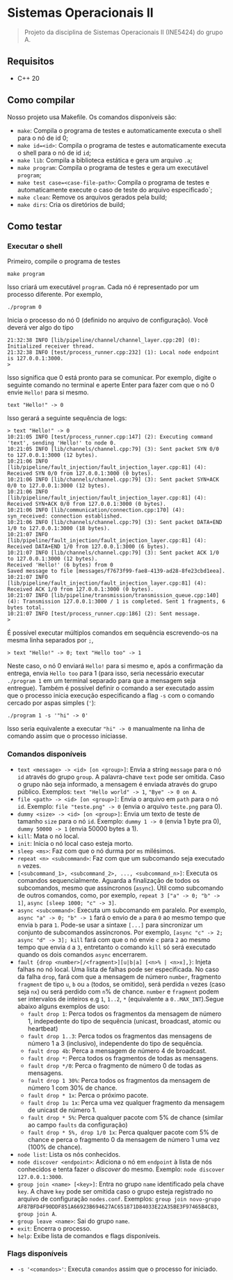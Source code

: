 # Sistemas Operacionais II

> Projeto da disciplina de Sistemas Operacionais II (INE5424) do grupo A.

## Requisitos

- C++ 20

## Como compilar

Nosso projeto usa Makefile. Os comandos disponíveis são:
- `make`: Compila o programa de testes e automaticamente executa o shell para o nó de id 0;
- `make id=<id>`: Compila o programa de testes e automaticamente executa o shell para o nó de id `id`;
- `make lib`: Compila a biblioteca estática e gera um arquivo `.a`;
- `make program`: Compila o programa de testes e gera um executável `program`;
- `make test case=<case-file-path>`: Compila o programa de testes e automaticamente execute o caso de teste do arquivo especificado`;
- `make clean`: Remove os arquivos gerados pela build;
- `make dirs`: Cria os diretórios de build;

## Como testar

### Executar o shell

Primeiro, compile o programa de testes

```
make program
```

Isso criará um executável `program`. Cada nó é representado por um processo diferente. Por exemplo,

```
./program 0
```

Inicia o processo do nó 0 (definido no arquivo de configuração). Você deverá ver algo do tipo

```
21:32:38 INFO [lib/pipeline/channel/channel_layer.cpp:20] (0): Initialized receiver thread.
21:32:38 INFO [test/process_runner.cpp:232] (1): Local node endpoint is 127.0.0.1:3000.
>
```

Isso significa que 0 está pronto para se comunicar. Por exemplo, digite o seguinte comando no terminal e aperte Enter para fazer com que o nó 0 envie `Hello!` para si mesmo.

```
text "Hello!" -> 0
```
Isso gerará a seguinte sequência de logs:
```
> text "Hello!" -> 0
10:21:05 INFO [test/process_runner.cpp:147] (2): Executing command 'text', sending 'Hello!' to node 0.
10:21:05 INFO [lib/channels/channel.cpp:79] (3): Sent packet SYN 0/0 to 127.0.0.1:3000 (12 bytes).
10:21:06 INFO [lib/pipeline/fault_injection/fault_injection_layer.cpp:81] (4): Received SYN 0/0 from 127.0.0.1:3000 (0 bytes).
10:21:06 INFO [lib/channels/channel.cpp:79] (3): Sent packet SYN+ACK 0/0 to 127.0.0.1:3000 (12 bytes).
10:21:06 INFO [lib/pipeline/fault_injection/fault_injection_layer.cpp:81] (4): Received SYN+ACK 0/0 from 127.0.0.1:3000 (0 bytes).
10:21:06 INFO [lib/communication/connection.cpp:170] (4): syn_received: connection established.
10:21:06 INFO [lib/channels/channel.cpp:79] (3): Sent packet DATA+END 1/0 to 127.0.0.1:3000 (18 bytes).
10:21:07 INFO [lib/pipeline/fault_injection/fault_injection_layer.cpp:81] (4): Received DATA+END 1/0 from 127.0.0.1:3000 (6 bytes).
10:21:07 INFO [lib/channels/channel.cpp:79] (3): Sent packet ACK 1/0 to 127.0.0.1:3000 (12 bytes).
Received 'Hello!' (6 bytes) from 0
Saved message to file [messages/f7673f99-fae8-4139-ad28-8fe23cbd1eea].
10:21:07 INFO [lib/pipeline/fault_injection/fault_injection_layer.cpp:81] (4): Received ACK 1/0 from 127.0.0.1:3000 (0 bytes).
10:21:07 INFO [lib/pipeline/transmission/transmission_queue.cpp:140] (4): Transmission 127.0.0.1:3000 / 1 is completed. Sent 1 fragments, 6 bytes total.
10:21:07 INFO [test/process_runner.cpp:186] (2): Sent message.
>
```

É possível executar múltiplos comandos em sequência escrevendo-os na mesma linha separados por `;`,

```
> text "Hello!" -> 0; text "Hello too" -> 1
```

Neste caso, o nó 0 enviará `Hello!` para si mesmo e, após a confirmação da entrega, envia `Hello too` para 1 (para isso, seria necessário executar `./program 1` em um terminal separado para que a mensagem seja entregue).
Também é possível definir o comando a ser executado assim que o processo inicia execução especificando a flag `-s` com o comando cercado por aspas simples (`'`):

```
./program 1 -s '"hi" -> 0'
```

Isso seria equivalente a executar `"hi" -> 0` manualmente na linha de comando assim que o processo iniciasse.

### Comandos disponíveis
- `text <message> -> <id> [on <group>]`: Envia a string `message` para o nó `id` através do grupo `group`. A palavra-chave `text` pode ser omitida. Caso o grupo não seja informado, a mensagem é enviada através do grupo público. Exemplos: `text "Hello world" -> 1`, `"Bye" -> 0 on A`.
- `file <path> -> <id> [on <group>]`: Envia o arquivo em `path` para o nó `id`. Exemplo: `file "teste.png" -> 0` (envia o arquivo `teste.png` para 0).
- `dummy <size> -> <id> [on <group>]`: Envia um texto de teste de tamanho `size` para o nó `id`. Exemplo: `dummy 1 -> 0` (envia 1 byte pra 0), `dummy 50000 -> 1` (envia 50000 bytes a 1).
- `kill`: Mata o nó local.
- `init`: Inicia o nó local caso esteja morto.
- `sleep <ms>`: Faz com que o nó durma por `ms` milésimos.
- `repeat <n> <subcommand>`: Faz com que um subcomando seja executado `n` vezes.
- `[<subcommand_1>, <subcommand_2>, ..., <subcommand_n>]`: Executa os comandos sequencialmente. Aguarda a finalização de todos os subcomandos, mesmo que assíncronos (`async`). Útil como subcomando de outros comandos, como, por exemplo, `repeat 3 ["a" -> 0; "b" -> 1]`, `async [sleep 1000; "c" -> 3]`. 
- `async <subcommand>`: Executa um subcomando em paralelo. Por exemplo, `async "a" -> 0; "b" -> 1` fará o envio de `a` para `0`
ao mesmo tempo que envia `b` para `1`. Pode-se usar a sintaxe `[...]` para sincronizar um conjunto de subcomandos assíncronos.
Por exemplo, `[async "c" -> 2; async "d" -> 3]; kill` fará com que o nó envie `c` para `2` ao mesmo tempo que envia `d` a `3`, entretanto o comando `kill` só será executado quando os dois comandos `async` encerrarem.
- `fault {drop <number>[/<fragment>][u|b|a] [<n>% | <n>x],}`: Injeta falhas no nó local. Uma lista de falhas pode ser especificada. No caso da falha `drop`, fará com que a mensagem de número `number`, fragmento `fragment` de tipo `u`, `b` ou `a` (todos, se omitido), será perdida `n` vezes (caso seja `nx`) ou será perdido com `n`% de chance. `number` e `fragment` podem ser intervalos de inteiros e.g `1`, `1..2`, `*` (equivalente a `0..MAX_INT`).Segue abaixo alguns exemplos de uso:
    - `fault drop 1`: Perca todos os fragmentos da mensagem de número 1, indepedente do tipo de sequência (unicast, broadcast, atomic ou heartbeat)
    - `fault drop 1..3`: Perca todos os fragmentos das mensagens de número 1 a 3 (inclusivo), independente do tipo de sequência.
    - `fault drop 4b`: Perca a mensagem de número 4 de broadcast.
    - `fault drop *`: Perca todos os fragmentos de todas as mensagens.
    - `fault drop */0`: Perca o fragmento de número 0 de todas as mensagens.
    - `fault drop 1 30%`: Perca todos os fragmentos da mensagem de número 1 com 30% de chance.
    - `fault drop * 1x`: Perca o próximo pacote.
    - `fault drop 1u 1x`: Perca uma vez qualquer fragmento da mensagem de unicast de número 1.
    - `fault drop * 5%`: Perca qualquer pacote com 5% de chance (similar ao campo `faults` da configuração)
    - `fault drop * 5%, drop 1/0 1x`: Perca qualquer pacote com 5% de chance e perca o fragmento 0 da mensagem de número 1 uma vez (100% de chance).
- `node list`: Lista os nós conhecidos.
- `node discover <endpoint>`: Adiciona o nó em `endpoint` à lista de nós conhecidos e tenta fazer o _discover_ do mesmo. Exemplo: `node discover 127.0.0.1:3000`.
- `group join <name> [<key>]`: Entra no grupo `name` identificado pela chave `key`. A chave `key` pode ser omitida caso o grupo esteja registrado no arquivo de configuração `nodes.conf`. Exemplos: `group join novo-grupo AF87BFD4F90DDF851A66923B694627AC651871D84033E22A35BE3F97465B4CB3`, `group join A`.
- `group leave <name>`: Sai do grupo `name`.
- `exit`: Encerra o processo.
- `help`: Exibe lista de comandos e flags disponíveis.

### Flags disponíveis
- `-s '<comandos>'`: Executa `comandos` assim que o processo for iniciado.
